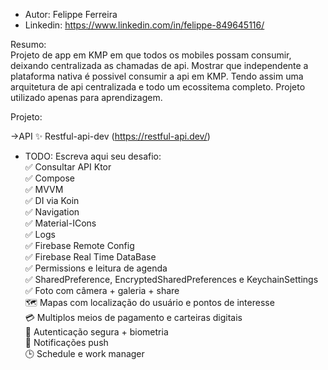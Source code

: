 
* Autor: Felippe Ferreira 
* Linkedin: https://www.linkedin.com/in/felippe-849645116/


Resumo:\
Projeto de app em KMP em que todos os mobiles possam consumir, deixando centralizada as chamadas de api.
Mostrar que independente a plataforma nativa é possivel consumir a api em KMP.
Tendo assim uma arquitetura de api centralizada e todo um ecossitema completo.
Projeto utilizado apenas para aprendizagem.


Projeto:


->API
✨ Restful-api-dev (https://restful-api.dev/)


* TODO: Escreva aqui seu desafio:\
✅ Consultar API Ktor\
✅ Compose\
✅ MVVM\
✅ DI via Koin\
✅ Navigation\
✅ Material-ICons\
✅ Logs\
✅ Firebase Remote Config\
✅ Firebase Real Time DataBase\
✅ Permissions e leitura de agenda\
✅️ SharedPreference, EncryptedSharedPreferences e KeychainSettings\
✅️ Foto com câmera + galeria + share\
🗺️ Mapas com localização do usuário e pontos de interesse\
💳 Multiplos meios de pagamento e carteiras digitais\
🔐 Autenticação segura + biometria\
🔔 Notificações push\
🕒 Schedule e work manager
